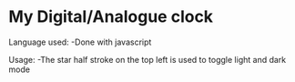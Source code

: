 ﻿# My Digital/Analogue clock
 
 Language used:
 -Done with javascript
 
 Usage:
 -The star half stroke on the top left is used to toggle light
 and dark mode
